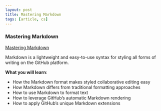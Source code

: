 ```yaml
---
layout: post
title: Mastering Markdown
tags: [article, cs]
---
```


<!--more-->

### Mastering Markdown

[Mastering Markdown](https://guides.github.com/features/mastering-markdown/)

Markdown is a lightweight and easy-to-use syntax for styling all forms of writing on the GitHub platform.

**What you will learn**:

- How the Markdown format makes styled collaborative editing easy
- How Markdown differs from traditional formatting approaches
- How to use Markdown to format text
- How to leverage GitHub’s automatic Markdown rendering
- How to apply GitHub’s unique Markdown extensions